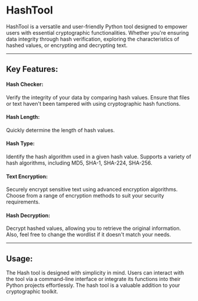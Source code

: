# HashTool

HashTool is a versatile and user-friendly Python tool designed to empower users with essential cryptographic functionalities. 
Whether you're ensuring data integrity through hash verification, exploring the characteristics of hashed values, or encrypting and decrypting text.
***

## Key Features:

#### Hash Checker:
Verify the integrity of your data by comparing hash values.
Ensure that files or text haven't been tampered with using cryptographic hash functions.

#### Hash Length:
Quickly determine the length of hash values.

#### Hash Type:
Identify the hash algorithm used in a given hash value.
Supports a variety of hash algorithms, including MD5, SHA-1, SHA-224, SHA-256.

#### Text Encryption:
Securely encrypt sensitive text using advanced encryption algorithms.
Choose from a range of encryption methods to suit your security requirements.

#### Hash Decryption:
Decrypt hashed values, allowing you to retrieve the original information.
Also, feel free to change the wordlist if it doesn't match your needs.
***
## Usage:

The Hash tool is designed with simplicity in mind.
Users can interact with the tool via a command-line interface or integrate its functions into their Python projects effortlessly.
The hash tool is a valuable addition to your cryptographic toolkit.
